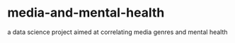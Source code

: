 # media-and-mental-health

a data science project aimed at correlating media genres and mental health
